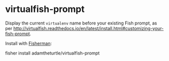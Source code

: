 # virtualfish-prompt

Display the current `virtualenv` name before your existing Fish prompt, as per http://virtualfish.readthedocs.io/en/latest/install.html#customizing-your-fish-prompt.

Install with [Fisherman](http://fisherman.sh):

   fisher install adamtheturtle/virtualfish-prompt
